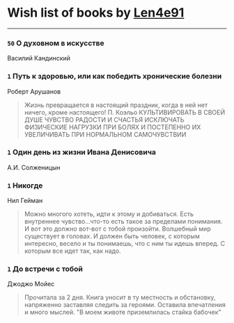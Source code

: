 # Wish list of books by [Len4e91](http://openid.yandex.ru/Len4e91/)
---

### `50` О духовном в искусстве
Василий Кандинский

### `1` Путь к здоровью, или как победить хронические болезни
Роберт Арушанов
> Жизнь превращается в настоящий праздник, когда в ней нет ничего, кроме настоящего!
> П. Коэльо
> КУЛЬТИВИРОВАТЬ В СВОЕЙ ДУШЕ ЧУВСТВО РАДОСТИ И СЧАСТЬЯ
> ИСКЛЮЧАТЬ ФИЗИЧЕСКИЕ НАГРУЗКИ ПРИ БОЛЯХ И ПОСТЕПЕННО ИХ УВЕЛИЧИВАТЬ ПРИ НОРМАЛЬНОМ САМОЧУВСТВИИ

### `1` Один день из жизни Ивана Денисовича
А.И. Солженицын

### `1` Никогде
Нил Гейман
> Можно многого хотеть, идти к этому и добиваться. Есть внутреннее чувство...что-то есть такое за пределами понимания. И вот это должно вот-вот с тобой произойти. Волшебный мир существует в головах. И должен быть человек, с которым интересно, весело и ты понимаешь, что с ним ты идешь вперед. С которым все идет так, как надо.

### `1` До встречи с тобой
Джоджо Мойес
> Прочитала за 2 дня. Книга уносит в ту местность и обстановку, напряженно заставляя следить за героями. Оставила впечатления и много мыслей. "В моем животе приземлилась стайка бабочек"

